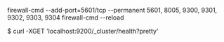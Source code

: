 firewall-cmd --add-port=5601/tcp --permanent      5601, 8005, 9300, 9301, 9302, 9303, 9304
firewall-cmd --reload

$ curl -XGET 'localhost:9200/_cluster/health?pretty'
